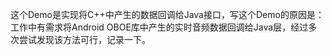 这个Demo是实现将C++中产生的数据回调给Java接口，写这个Demo的原因是：工作中有需求将Android OBOE库中产生的实时音频数据回调给Java层，经过多次尝试发现该方法可行，记录一下。
